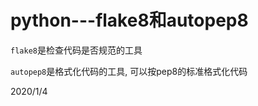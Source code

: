 # python---flake8和autopep8

`flake8`是检查代码是否规范的工具  

`autopep8`是格式化代码的工具, 可以按pep8的标准格式化代码  


2020/1/4  
